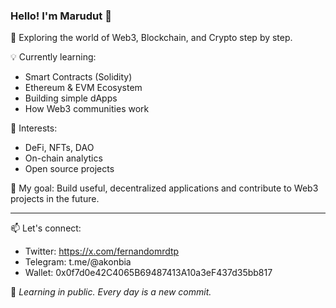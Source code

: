 ### Hello! I'm Marudut 👋

🔗 Exploring the world of Web3, Blockchain, and Crypto step by step.

💡 Currently learning:
- Smart Contracts (Solidity)
- Ethereum & EVM Ecosystem
- Building simple dApps
- How Web3 communities work

🧠 Interests:
- DeFi, NFTs, DAO
- On-chain analytics
- Open source projects

📍 My goal: Build useful, decentralized applications and contribute to Web3 projects in the future.

---

📫 Let's connect:
- Twitter: https://x.com/fernandomrdtp
- Telegram: t.me/@akonbia
- Wallet: 0x0f7d0e42C4065B69487413A10a3eF437d35bb817

🚀 *Learning in public. Every day is a new commit.*
